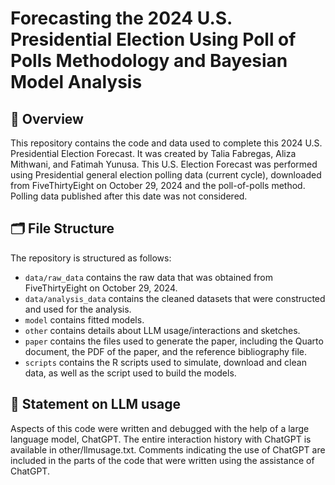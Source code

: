 # Forecasting the 2024 U.S. Presidential Election Using Poll of Polls Methodology and Bayesian Model Analysis

## 📌 Overview

This repository contains the code and data used to complete this 2024 U.S. Presidential Election Forecast. It was created by Talia Fabregas, Aliza Mithwani, and Fatimah Yunusa. This U.S. Election Forecast was performed using Presidential general election polling data (current cycle), downloaded from FiveThirtyEight on October 29, 2024 and the poll-of-polls method. Polling data published after this date was not considered.

## 🗂️ File Structure

The repository is structured as follows:

-   `data/raw_data` contains the raw data that was obtained from FiveThirtyEight on October 29, 2024.
-   `data/analysis_data` contains the cleaned datasets that were constructed and used for the analysis.
-   `model` contains fitted models. 
-   `other` contains details about LLM usage/interactions and sketches.
-   `paper` contains the files used to generate the paper, including the Quarto document, the PDF of the paper, and the reference bibliography file. 
-   `scripts` contains the R scripts used to simulate, download and clean data, as well as the script used to build the models.


## 🤖 Statement on LLM usage

Aspects of this code were written and debugged with the help of a large language model, ChatGPT. The entire interaction history with ChatGPT is available in other/llmusage.txt. Comments indicating the use of ChatGPT are included in the parts of the code that were written using the assistance of ChatGPT.


